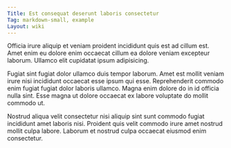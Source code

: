```yaml
---
Title: Est consequat deserunt laboris consectetur
Tag: markdown-small, example
Layout: wiki
---
```

Officia irure aliquip et veniam proident incididunt quis est ad cillum est. Amet enim eu dolore enim occaecat cillum ea dolore veniam excepteur laborum. Ullamco elit cupidatat ipsum adipisicing.

Fugiat sint fugiat dolor ullamco duis tempor laborum. Amet est mollit veniam irure nisi incididunt occaecat esse ipsum qui esse. Reprehenderit commodo enim fugiat fugiat dolor laboris ullamco. Magna enim dolore do in id officia nulla sint. Esse magna ut dolore occaecat ex labore voluptate do mollit commodo ut.

Nostrud aliqua velit consectetur nisi aliquip sint sunt commodo fugiat incididunt amet laboris nisi. Proident quis velit commodo irure amet nostrud mollit culpa labore. Laborum et nostrud culpa occaecat eiusmod enim consectetur.